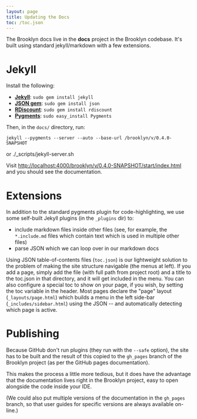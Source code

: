 ```yaml
---
layout: page
title: Updating the Docs
toc: /toc.json
---
```


The Brooklyn docs live in the **docs** project in the Brooklyn codebase.
It's built using standard jekyll/markdown with a few extensions.


# Jekyll

Install the following:

* [**Jekyll**](https://github.com/mojombo/jekyll/wiki/install): `sudo gem install jekyll`
* [**JSON gem**](TODO): `sudo gem install json`
* [**RDiscount**](https://github.com/rtomayko/rdiscount/#readme): `sudo gem install rdiscount`
* [**Pygments**](http://pygments.org/): `sudo easy_install Pygments`

Then, in the `docs/` directory, run:
	
	jekyll --pygments --server --auto --base-url /brooklyn/v/0.4.0-SNAPSHOT
or 
    ./_scripts/jekyll-server.sh 
    
Visit [http://localhost:4000/brooklyn/v/0.4.0-SNAPSHOT/start/index.html](http://localhost:4000/brooklyn/v/0.4.0-SNAPSHOT/start/index.html) and you should see the documentation.


# Extensions

In addition to the standard pygments plugin for code-highlighting,
we use some self-built Jekyll plugins (in the `_plugins` dir) to:

* include markdown files inside other files 
  (see, for example, the `*.include.md` files which contain text
  which is used in multiple other files)
* parse JSON which we can loop over in our markdown docs

Using JSON table-of-contents files (`toc.json`) is our lightweight solution
to the problem of making the site structure navigable (the menus at left).
If you add a page, simply add the file (with full path from project root)
and a title to the toc.json in that directory, and it will get included
in the menu.  You can also configure a special toc to show on your page,
if you wish, by setting the toc variable in the header.
Most pages declare the "page" layout (`_layouts/page.html`) which builds
a menu in the left side-bar (`_includes/sidebar.html`) using the JSON --
and automatically detecting which page is active. 
 

# Publishing

Because GitHub don't run plugins (they run with the `--safe` option),
the site has to be built and the result of this copied to the `gh_pages` branch
of the Brooklyn project (as per the GitHub pages documentation).

This makes the process a little more tedious, but it does have the advantage 
that the documentation lives right in the Brooklyn project,
easy to open alongside the code inside your IDE.

(We could also put multiple versions of the documentation in the `gh_pages` branch,
so that user guides for specific versions are always available on-line.)

